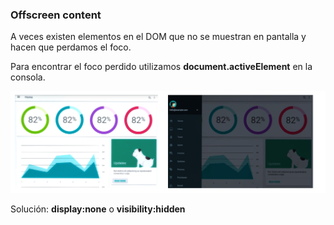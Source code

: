 ### Offscreen content

A veces existen elementos en el DOM que no se muestran en pantalla y hacen que perdamos el foco.

Para encontrar el foco perdido utilizamos __document.activeElement__ en la consola.

![menu offscreen](media/offscreen.png) <!-- .element: style="height: 250px;" --> 

Solución: __display:none__ o __visibility:hidden__